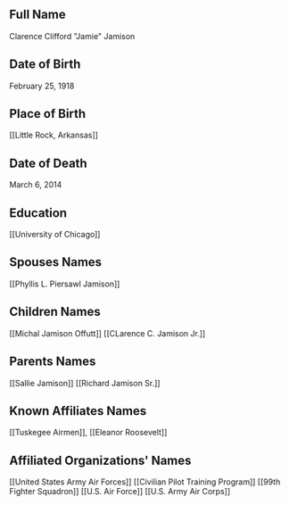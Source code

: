 ## Full Name
Clarence Clifford "Jamie" Jamison

## Date of Birth
February 25, 1918

## Place of Birth
[[Little Rock, Arkansas]]

## Date of Death
March 6, 2014

## Education
[[University of Chicago]]

## Spouses Names
[[Phyllis L. Piersawl Jamison]]

## Children Names
[[Michal Jamison Offutt]]
[[CLarence C. Jamison Jr.]]

## Parents Names
[[Sallie Jamison]]
[[Richard Jamison Sr.]]

## Known Affiliates Names
 [[Tuskegee Airmen]], [[Eleanor Roosevelt]]

## Affiliated Organizations' Names
 [[United States Army Air Forces]]
[[Civilian Pilot Training Program]]
[[99th Fighter Squadron]]
[[U.S. Air Force]]
[[U.S. Army Air Corps]]
